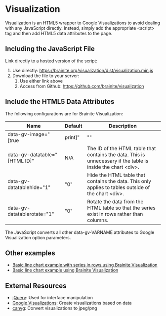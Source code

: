 # Visualization

Visualization is an HTML5 wrapper to Google Visualizations to avoid dealing with any JavaScript directly. Instead, simply add the appropriate &lt;script&gt; tag and then add HTML5 data attributes to the page.

## Including the JavaScript File

Link directly to a hosted version of the script:

1. Use directly: <a href="https://brainite.org/visualization/dist/visualization.min.js">https://brainite.org/visualization/dist/visualization.min.js</a>
1. Download the file to your server:
   1. Use either link above
   1. Access from Github: <a href="https://github.com/brainite/visualization">https://github.com/brainite/visualization</a>

## Include the HTML5 Data Attributes

The following configurations are for Brainite Visualization:

| Name | Default | Description |
| ---- | ------- | ----------- |
| data-gv-image="[true|print]" | "" | Convert the chart to an image client-side for easier copy-paste. If set to "true", then the image is created at web resolution. If set to "print", then the image is created at 4x web resolution. |
| data-gv-datatable="[HTML ID]" | N/A | The ID of the HTML table that contains the data. This is unnecessary if the table is inside the chart &lt;div&gt;. |
| data-gv-datatablehide="1" | "0" | Hide the HTML table that contains the data. This only applies to tables outside of the chart &lt;div&gt;. |
| data-gv-datatablerotate="1" | "0" | Rotate the data from the HTML table so that the series exist in rows rather than columns. |

The JavaScript converts all other data-gv-VARNAME attributes to Google Visualization option parameters.

## Other examples

- [Basic line chart example with series in rows using Brainite Visualization](basic-line-chart-rows)
- [Basic line chart example using Brainite Visualization](basic-line-chart-cols)

## External Resources

- [jQuery](https://jquery.com/): Used for interface manipulation
- [Google Visualizations](https://developers.google.com/chart/interactive/docs/reference): Create visualizations based on data
- [canvg](https://github.com/canvg/canvg): Convert visualizations to jpeg/png


<script type="text/javascript" src="https://code.jquery.com/jquery-1.12.4.min.js"></script>
<script type="text/javascript" src="https://brainite.org/visualization/dist/visualization.min.js"></script>
